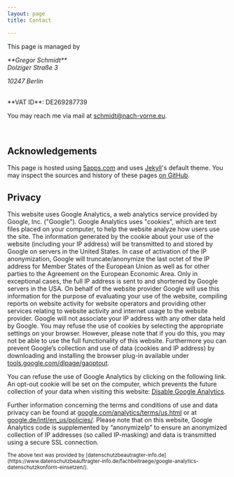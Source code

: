 ```yaml
---
layout: page
title: Contact

---
```


This page is managed by

<address markdown="1">
**Gregor Schmidt**<br/>
Dolziger Straße 3<br/>

10247 Berlin
</address>

<span class="smallprint" markdown="1">
<br/>
  **VAT ID**: DE269287739
</span>

<br/>

You may reach me via mail at
[schmidt@nach-vorne.eu](mailto:schmidt@nach-vorne.eu).

<br/>

Acknowledgements
----------------

This page is hosted using [5apps.com](https://5apps.com/) and uses
[Jekyll](https://jekyllrb.com/)'s default theme. You may inspect the sources and
history of these pages [on
GitHub](https://github.com/schmidt/nach-vorne.eu/).



<div class="smallprint" markdown="1">

Privacy
-------


This website uses Google Analytics, a web analytics service provided by Google,
Inc. ("Google"). Google Analytics uses "cookies", which are text files placed on
your computer, to help the website analyze how users use the site. The
information generated by the cookie about your use of the website (including
your IP address) will be transmitted to and stored by Google on servers in the
United States. In case of activation of the IP anonymization, Google will
truncate/anonymize the last octet of the IP address for Member States of the
European Union as well as for other parties to the Agreement on the European
Economic Area. Only in exceptional cases, the full IP address is sent to and
shortened by Google servers in the USA. On behalf of the website provider Google
will use this information for the purpose of evaluating your use of the website,
compiling reports on website activity for website operators and providing other
services relating to website activity and internet usage to the website
provider. Google will not associate your IP address with any other data held by
Google. You may refuse the use of cookies by selecting the appropriate settings
on your browser. However, please note that if you do this, you may not be able
to use the full functionality of this website. Furthermore you can prevent
Google’s collection and use of data (cookies and IP address) by downloading and
installing the browser plug-in available under
[tools.google.com/dlpage/gaoptout](https://tools.google.com/dlpage/gaoptout).

You can refuse the use of Google Analytics by clicking on the following link. An
opt-out cookie will be set on the computer, which prevents the future collection
of your data when visiting this website: [Disable Google
Analytics](javascript:gaOptout()).

Further information concerning the terms and conditions of use and data privacy
can be found at
[google.com/analytics/terms/us.html](https://www.google.com/analytics/terms/us.html)
or at
[google.de/intl/en\_us/policies/](https://www.google.de/intl/en_us/policies/).
Please note that on this website, Google Analytics code is supplemented by
“anonymizeIp” to ensure an anonymized collection of IP addresses (so called
IP-masking) and data is transmitted using a secure SSL connection.

<small>
  The above text was provided by
  [datenschutzbeautragter-info.de](https://www.datenschutzbeauftragter-info.de/fachbeitraege/google-analytics-datenschutzkonform-einsetzen/).
</small>

</div>

